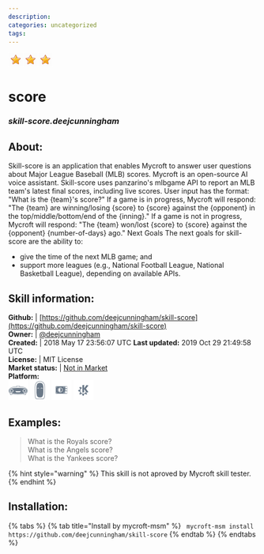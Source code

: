 ```yaml
--- 
description: 
categories: uncategorized   
tags:   
---
```


![](../.gitbook/assets/star.png)![](../.gitbook/assets/star.png)![](../.gitbook/assets/star.png)  
# score  
### _skill-score.deejcunningham_  
## About:  
Skill-score is an application that enables Mycroft to answer user questions about Major League Baseball (MLB) scores. Mycroft is an open-source AI voice assistant. Skill-score uses panzarino's mlbgame API to report an MLB team's latest final scores, including live scores.
User input has the format:
"What is the {team}'s score?"
If a game is in progress, Mycroft will respond:
"The {team} are winning/losing {score} to {score} against the {opponent} in the top/middle/bottom/end of the {inning}."
If a game is not in progress, Mycroft will respond:
"The {team} won/lost {score} to {score} against the {opponent} {number-of-days} ago."
Next Goals
The next goals for skill-score are the ability to:
* give the time of the next MLB game; and
* support more leagues (e.g., National Football League, National Basketball League), depending on available APIs.

## Skill information:  
**Github:** | [https://github.com/deejcunningham/skill-score](https://github.com/deejcunningham/skill-score)  
**Owner:** | [@deejcunningham](https://github.com/deejcunningham)  
**Created:** | 2018 May 17 23:56:07 UTC  **Last updated:** 2019 Oct 29 21:49:58 UTC  
**License:** | MIT License  
**Market status:** | [Not in Market](https://market.mycroft.ai/skill/)  
**Platform:**  
 ![](../.gitbook/assets/mark-1-icon.png)  ![](../.gitbook/assets/mark-2-icon.png)  ![](../.gitbook/assets/picroft-icon.png)  ![](../.gitbook/assets/kde.png)   
## Examples:  
> What is the Royals score?  
> What is the Angels score?  
> What is the Yankees score?  
  
{% hint style="warning" %}
This skill is not aproved by Mycroft skill tester.
{% endhint %}
    
## Installation:  
{% tabs %}
{% tab title="Install by mycroft-msm" %}
``` mycroft-msm install https://github.com/deejcunningham/skill-score```
{% endtab %}
  {% endtabs %}
  